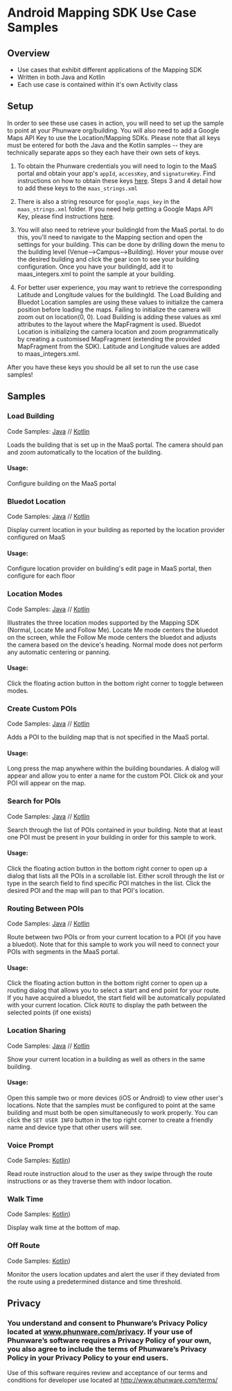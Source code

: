 # Android Mapping SDK Use Case Samples

## Overview

* Use cases that exhibit different applications of the Mapping SDK
* Written in both Java and Kotlin
* Each use case is contained within it's own Activity class

## Setup

In order to see these use cases in action, you will need to set up the sample to point at your Phunware org/building. You will also need to add a Google Maps API Key to use the Location/Mapping SDKs. Please note that all keys must be entered for both the Java and the Kotlin samples -- they are technically separate apps so they each have their own sets of keys.

1. To obtain the Phunware credentials you will need to login to the MaaS portal and obtain your app's `appId`, `accessKey`, and `signatureKey`. Find instructions on how to obtain these keys [here](https://developer.phunware.com/display/DD/Phunware+SDK+On-boarding#PhunwareSDKOn-boarding-GeneralOn-boardingStepsforALLAndroidSDKs). Steps 3 and 4 detail how to add these keys to the `maas_strings.xml`

2. There is also a string resource for `google_maps_key` in the `maas_strings.xml` folder. If you need help getting a Google Maps API Key,  please find instructions [here](https://developers.google.com/maps/documentation/android-sdk/start#step_4_get_a_google_maps_api_key).

3. You will also need to retrieve your buildingId from the MaaS portal. to do this, you'll need to navigate to the Mapping section and open the settings for your building. This can be done by drilling down the menu to the building level (Venue-->Campus-->Building). Hover your mouse over the desired building and click the gear icon to see your building configuration. Once you have your buildingId, add it to maas_integers.xml to point the sample at your building.

4. For better user experience, you may want to retrieve the corresponding Latitude and Longitude values for the buildingId. The Load Building and Bluedot Location samples are using these values to initialize the camera position before loading the maps. Failing to initialize the camera will zoom out on location(0, 0). Load Building is adding these values as xml attributes to the layout where the MapFragment is used. Bluedot Location is initializing the camera location and zoom programmatically by creating a customised MapFragment (extending the provided MapFragment from the SDK). Latitude and Longitude values are added to maas_integers.xml.

After you have these keys you should be all set to run the use case samples!

## Samples

### Load Building

Code Samples:  [Java](https://github.com/phunware/maas-mapping-android-sdk/blob/master/Samples/java/src/main/java/com/phunware/java/sample/building/LoadBuildingActivity.java) // [Kotlin](https://github.com/phunware/maas-mapping-android-sdk/blob/master/Samples/kotlin/src/main/java/com/phunware/kotlin/sample/building/LoadBuildingActivity.kt)

Loads the building that is set up in the MaaS portal. The camera should pan and zoom automatically to the location of the building.

#### Usage:
Configure building on the MaaS portal

### Bluedot Location

Code Samples:  [Java](https://github.com/phunware/maas-mapping-android-sdk/blob/master/Samples/java/src/main/java/com/phunware/java/sample/location/BluedotLocationActivity.java) // [Kotlin](https://github.com/phunware/maas-mapping-android-sdk/blob/master/Samples/kotlin/src/main/java/com/phunware/kotlin/sample/location/BluedotLocationActivity.kt)

Display current location in your building as reported by the location provider configured on MaaS

#### Usage:

Configure location provider on building's edit page in MaaS portal, then configure for each floor

### Location Modes
Code Samples:  [Java](https://github.com/phunware/maas-mapping-android-sdk/blob/master/Samples/java/src/main/java/com/phunware/java/sample/location/LocationModesActivity.java) // [Kotlin](https://github.com/phunware/maas-mapping-android-sdk/blob/master/Samples/kotlin/src/main/java/com/phunware/kotlin/sample/location/LocationModesActivity.kt)

Illustrates the three location modes supported by the Mapping SDK (Normal, Locate Me and Follow Me). Locate Me mode centers the bluedot on the screen, while the Follow Me mode centers the bluedot and adjusts the camera based on the device's heading. Normal mode does not perform any automatic centering or panning.  

#### Usage:
Click the floating action button in the bottom right corner to toggle between modes.

### Create Custom POIs
Code Samples:  [Java](https://github.com/phunware/maas-mapping-android-sdk/blob/master/Samples/java/src/main/java/com/phunware/java/sample/poi/CustomPOIActivity.java) // [Kotlin](https://github.com/phunware/maas-mapping-android-sdk/blob/master/Samples/kotlin/src/main/java/com/phunware/kotlin/sample/poi/CustomPOIActivity.kt)

Adds a POI to the building map that is not specified in the MaaS portal.

#### Usage:
Long press the map anywhere within the building boundaries. A dialog will appear and allow you to enter a name for the custom POI. Click ok and your POI will appear on the map.


### Search for POIs
Code Samples: [Java](https://github.com/phunware/maas-mapping-android-sdk/blob/master/Samples/java/src/main/java/com/phunware/java/sample/poi/SearchPoiActivity.java) // [Kotlin](https://github.com/phunware/maas-mapping-android-sdk/blob/master/Samples/kotlin/src/main/java/com/phunware/kotlin/sample/poi/SearchPoiActivity.kt)

Search through the list of POIs contained in your building. Note that at least one POI must be present in your building in order for this sample to work.

#### Usage:
Click the floating action button in the bottom right corner to open up a dialog that lists all the POIs in a scrollable list. Either scroll through the list or type in the search field to find specific POI matches in the list. Click the desired POI and the map will pan to that POI's location.

### Routing Between POIs
Code Samples:  [Java](https://github.com/phunware/maas-mapping-android-sdk/blob/master/Samples/java/src/main/java/com/phunware/java/sample/routing/RoutingActivity.java) // [Kotlin](https://github.com/phunware/maas-mapping-android-sdk/blob/master/Samples/kotlin/src/main/java/com/phunware/kotlin/sample/routing/RoutingActivity.kt)

Route between two POIs or from your current location to a POI (if you have a bluedot). Note that for this sample to work you will need to connect your POIs with segments in the MaaS portal.

#### Usage:
Click the floating action button in the bottom right corner to open up a routing dialog that allows you to select a start and end point for your route. If you have acquired a bluedot, the start field will be automatically populated with your current location. Click `ROUTE` to display the path between the selected points (if one exists)

### Location Sharing
Code Samples:  [Java](https://github.com/phunware/maas-mapping-android-sdk/blob/master/Samples/java/src/main/java/com/phunware/java/sample/location/LocationSharingActivity.java) // [Kotlin](https://github.com/phunware/maas-mapping-android-sdk/blob/master/Samples/kotlin/src/main/java/com/phunware/kotlin/sample/location/LocationSharingActivity.kt)

Show your current location in a building as well as others in the same building.

#### Usage:
Open this sample two or more devices (iOS or Android) to view other user's locations. Note that the samples must be configured to point at the same building and must both be open simultaneously to work properly. You can click the `SET USER INFO` button in the top right corner to create a friendly name and device type that other users will see.

### Voice Prompt
Code Samples:  [Kotlin](https://github.com/phunware/maas-mapping-android-sdk/blob/sample_code_updates/Samples/VoicePrompt.md))

Read route instruction aloud to the user as they swipe through the route instructions or as they traverse them with indoor location.

### Walk Time
Code Samples:  [Kotlin](https://github.com/phunware/maas-mapping-android-sdk/blob/sample_code_updates/Samples/WalkTime.md))

Display walk time at the bottom of map.

### Off Route
Code Samples:  [Kotlin](https://github.com/phunware/maas-mapping-android-sdk/blob/sample_code_updates/Samples/OffRouteAlerts.md))

Monitor the users location updates and alert the user if they deviated from the route using a predetermined distance and time threshold.

## Privacy

### You understand and consent to Phunware’s Privacy Policy located at www.phunware.com/privacy. If your use of Phunware’s software requires a Privacy Policy of your own, you also agree to include the terms of Phunware’s Privacy Policy in your Privacy Policy to your end users.

Use of this software requires review and acceptance of our terms and conditions for developer use located at http://www.phunware.com/terms/
